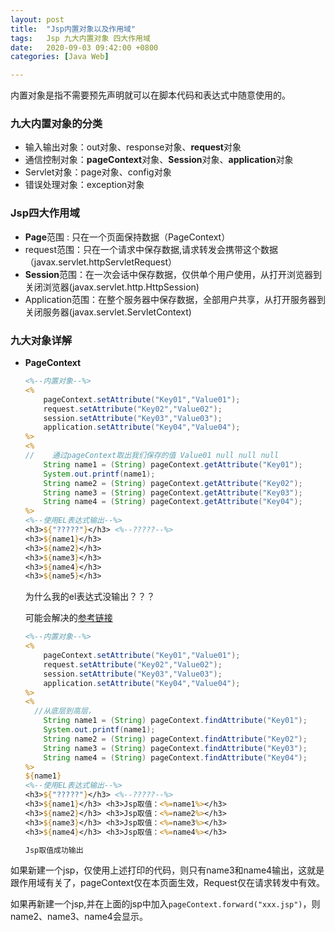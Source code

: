 ```yaml
---
layout: post
title:  "Jsp内置对象以及作用域"
tags:   Jsp 九大内置对象 四大作用域
date:   2020-09-03 09:42:00 +0800
categories: [Java Web]

---
```




内置对象是指不需要预先声明就可以在脚本代码和表达式中随意使用的。

### 九大内置对象的分类

- 输入输出对象：out对象、response对象、**request**对象
- 通信控制对象：**pageContext**对象、**Session**对象、**application**对象
- Servlet对象：page对象、config对象
- 错误处理对象：exception对象



### Jsp四大作用域

- **Page**范围 : 只在一个页面保持数据（PageContext）
- request范围：只在一个请求中保存数据,请求转发会携带这个数据（javax.servlet.httpServletRequest）
- **Session**范围：在一次会话中保存数据，仅供单个用户使用，从打开浏览器到关闭浏览器(javax.servlet.http.HttpSession)
- Application范围：在整个服务器中保存数据，全部用户共享，从打开服务器到关闭服务器(javax.servlet.ServletContext)



### 九大对象详解

- **PageContext**

  ```jsp
  <%--内置对象--%>
  <%
      pageContext.setAttribute("Key01","Value01");
      request.setAttribute("Key02","Value02");
      session.setAttribute("Key03","Value03");
      application.setAttribute("Key04","Value04");
  %>
  <%
  //    通过pageContext取出我们保存的值 Value01 null null null
      String name1 = (String) pageContext.getAttribute("Key01");
      System.out.printf(name1);
      String name2 = (String) pageContext.getAttribute("Key02");
      String name3 = (String) pageContext.getAttribute("Key03");
      String name4 = (String) pageContext.getAttribute("Key04");
  %>
  <%--使用EL表达式输出--%>
  <h3>${"?????"}</h3> <%--?????--%>
  <h3>${name1}</h3>
  <h3>${name2}</h3>
  <h3>${name3}</h3>
  <h3>${name4}</h3>
  <h3>${name5}</h3>
  ```

  为什么我的el表达式没输出？？？

  可能会解决的[参考链接](https://blog.csdn.net/qq_33271690/article/details/80596012?utm_medium=distribute.pc_relevant.none-task-blog-BlogCommendFromMachineLearnPai2-4.add_param_isCf&depth_1-utm_source=distribute.pc_relevant.none-task-blog-BlogCommendFromMachineLearnPai2-4.add_param_isCf)
  
  ```jsp
  <%--内置对象--%>
  <%
      pageContext.setAttribute("Key01","Value01");
      request.setAttribute("Key02","Value02");
      session.setAttribute("Key03","Value03");
      application.setAttribute("Key04","Value04");
  %>
  <%
  	//从底层到高层，
      String name1 = (String) pageContext.findAttribute("Key01");
      System.out.printf(name1);
      String name2 = (String) pageContext.findAttribute("Key02");
      String name3 = (String) pageContext.findAttribute("Key03");
      String name4 = (String) pageContext.findAttribute("Key04");
  %>
  ${name1}
  <%--使用EL表达式输出--%>
  <h3>${"?????"}</h3> <%--?????--%>
  <h3>${name1}</h3> <h3>Jsp取值：<%=name1%></h3>
  <h3>${name2}</h3> <h3>Jsp取值：<%=name2%></h3>
  <h3>${name3}</h3> <h3>Jsp取值：<%=name3%></h3>
  <h3>${name4}</h3> <h3>Jsp取值：<%=name4%></h3>
  
  Jsp取值成功输出
  ```

如果新建一个jsp，仅使用上述打印的代码，则只有name3和name4输出，这就是跟作用域有关了，pageContext仅在本页面生效，Request仅在请求转发中有效。

如果再新建一个jsp,并在上面的jsp中加入`pageContext.forward("xxx.jsp")`，则name2、name3、name4会显示。